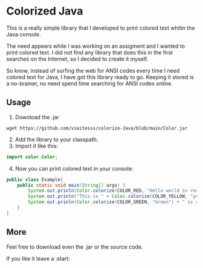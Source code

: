 # Colorized Java

This is a really simple library that I developed to print colored text whitin the Java console.

The need appears while I was working on an assigment and I wanted to print colored text. I did not find any library that does this in the first searches on the Internet, so I decided to create it myself.

So know, instead of surfing the web for ANSI codes every time I need colored text for Java, I have got this library ready to go. Keeping it stored is a no-brainer, no need spend time searching for ANSI codes online.

## Usage

1. Download the .jar

```shell
wget https://github.com/vieitesss/colorize-Java/blob/main/Color.jar
```

2. Add the library to your classpath.
3. Import it like this:

```java
import color.Color;
```

4. Now you can print colored text in your console:

```java
public class Example{
    public static void main(String[] args) {
        System.out.prinln(Color.colorize(COLOR_RED, "Hello world in red!"));
        System.out.prinln("This is " + Color.colorize(COLOR_YELLOW, "yellow"));
        System.out.prinln(Color.colorize(COLOR_GREEN, "Green") + " is also available");
    }
}
```

## More

Feel free to download even the .jar or the source code.

If you like it leave a :start:
